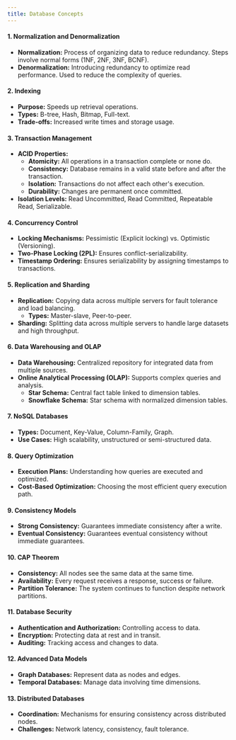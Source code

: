 ```yaml
---
title: Database Concepts
---
```



#### 1. **Normalization and Denormalization**
   - **Normalization:** Process of organizing data to reduce redundancy. Steps involve normal forms (1NF, 2NF, 3NF, BCNF).
   - **Denormalization:** Introducing redundancy to optimize read performance. Used to reduce the complexity of queries.

#### 2. **Indexing**
   - **Purpose:** Speeds up retrieval operations. 
   - **Types:** B-tree, Hash, Bitmap, Full-text.
   - **Trade-offs:** Increased write times and storage usage.

#### 3. **Transaction Management**
   - **ACID Properties:**
     - **Atomicity:** All operations in a transaction complete or none do.
     - **Consistency:** Database remains in a valid state before and after the transaction.
     - **Isolation:** Transactions do not affect each other's execution.
     - **Durability:** Changes are permanent once committed.
   - **Isolation Levels:** Read Uncommitted, Read Committed, Repeatable Read, Serializable.

#### 4. **Concurrency Control**
   - **Locking Mechanisms:** Pessimistic (Explicit locking) vs. Optimistic (Versioning).
   - **Two-Phase Locking (2PL):** Ensures conflict-serializability.
   - **Timestamp Ordering:** Ensures serializability by assigning timestamps to transactions.

#### 5. **Replication and Sharding**
   - **Replication:** Copying data across multiple servers for fault tolerance and load balancing.
     - **Types:** Master-slave, Peer-to-peer.
   - **Sharding:** Splitting data across multiple servers to handle large datasets and high throughput.

#### 6. **Data Warehousing and OLAP**
   - **Data Warehousing:** Centralized repository for integrated data from multiple sources.
   - **Online Analytical Processing (OLAP):** Supports complex queries and analysis.
     - **Star Schema:** Central fact table linked to dimension tables.
     - **Snowflake Schema:** Star schema with normalized dimension tables.

#### 7. **NoSQL Databases**
   - **Types:** Document, Key-Value, Column-Family, Graph.
   - **Use Cases:** High scalability, unstructured or semi-structured data.

#### 8. **Query Optimization**
   - **Execution Plans:** Understanding how queries are executed and optimized.
   - **Cost-Based Optimization:** Choosing the most efficient query execution path.

#### 9. **Consistency Models**
   - **Strong Consistency:** Guarantees immediate consistency after a write.
   - **Eventual Consistency:** Guarantees eventual consistency without immediate guarantees.

#### 10. **CAP Theorem**
   - **Consistency:** All nodes see the same data at the same time.
   - **Availability:** Every request receives a response, success or failure.
   - **Partition Tolerance:** The system continues to function despite network partitions.

#### 11. **Database Security**
   - **Authentication and Authorization:** Controlling access to data.
   - **Encryption:** Protecting data at rest and in transit.
   - **Auditing:** Tracking access and changes to data.

#### 12. **Advanced Data Models**
   - **Graph Databases:** Represent data as nodes and edges.
   - **Temporal Databases:** Manage data involving time dimensions.

#### 13. **Distributed Databases**
   - **Coordination:** Mechanisms for ensuring consistency across distributed nodes.
   - **Challenges:** Network latency, consistency, fault tolerance.

